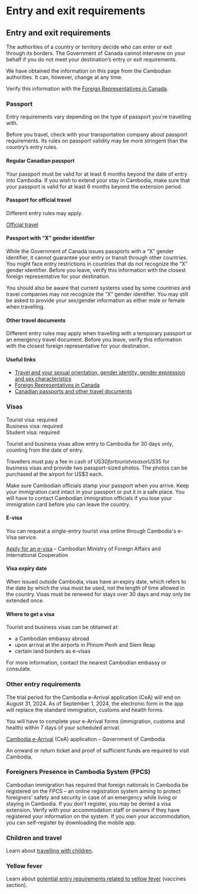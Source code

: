 # Entry and exit requirements

## Entry and exit requirements

The authorities of a country or territory decide who can enter or exit through its borders. The Government of Canada cannot intervene on your behalf if you do not meet your destination’s entry or exit requirements.

We have obtained the information on this page from the Cambodian authorities. It can, however, change at any time.

Verify this information with the [Foreign Representatives in Canada](https://www.international.gc.ca/protocol-protocole/reps.aspx?lang=eng).

### Passport

Entry requirements vary depending on the type of passport you're travelling with.

Before you travel, check with your transportation company about passport requirements. Its rules on passport validity may be more stringent than the country’s entry rules.

#### Regular Canadian passport

Your passport must be valid for at least 6 months beyond the date of entry into Cambodia. If you wish to extend your stay in Cambodia, make sure that your passport is valid for at least 6 months beyond the extension period.

#### Passport for official travel

Different entry rules may apply.

[Official travel](https://www.canada.ca/en/immigration-refugees-citizenship/services/canadian-passports/official-travel.html)

#### Passport with “X” gender identifier

While the Government of Canada issues passports with a “X” gender identifier, it cannot guarantee your entry or transit through other countries. You might face entry restrictions in countries that do not recognize the “X” gender identifier. Before you leave, verify this information with the closest foreign representative for your destination.

You should also be aware that current systems used by some countries and travel companies may not recognize the “X” gender identifier. You may still be asked to provide your sex/gender information as either male or female when travelling.

#### Other travel documents

Different entry rules may apply when travelling with a temporary passport or an emergency travel document. Before you leave, verify this information with the closest foreign representative for your destination.

#### Useful links

* [Travel and your sexual orientation, gender identity, gender expression and sex characteristics](https://travel.gc.ca/travelling/health-safety/lgbt-travel)
* [Foreign Representatives in Canada](https://www.international.gc.ca/protocol-protocole/reps.aspx?lang=eng)
* [Canadian passports and other travel documents](http://www.canada.ca/passport)

### Visas

Tourist visa: required  
Business visa: required  
Student visa: required

Tourist and business visas allow entry to Cambodia for 30 days only, counting from the date of entry.

Travellers must pay a fee in cash of US$30 for tourist visas or US$35 for business visas and provide two passport-sized photos. The photos can be purchased at the airport for US$3 each.

Make sure Cambodian officials stamp your passport when you arrive. Keep your immigration card intact in your passport or put it in a safe place. You will have to contact Cambodian immigration officials if you lose your immigration card before you can leave the country.

#### E-visa

You can request a single-entry tourist visa online through Cambodia's e-Visa service.

[Apply for an e-visa](https://www.evisa.gov.kh/) – Cambodian Ministry of Foreign Affairs and International Cooperation

#### Visa expiry date

When issued outside Cambodia, visas have an expiry date, which refers to the date by which the visa must be used, not the length of time allowed in the country. Visas must be renewed for stays over 30 days and may only be extended once.

#### Where to get a visa

Tourist and business visas can be obtained at:

* a Cambodian embassy abroad
* upon arrival at the airports in Phnom Penh and Siem Reap
* certain land borders as e-visas

For more information, contact the nearest Cambodian embassy or consulate.

### Other entry requirements

The trial period for the Cambodia e-Arrival application (CeA) will end on August 31, 2024. As of September 1, 2024, the electronic form in the app will replace the standard immigration, customs and health forms.

You will have to complete your e-Arrival forms (immigration, customs and health) within 7 days of your scheduled arrival.

[Cambodia e-Arrival](https://arrival.gov.kh/) (CeA) application – Government of Cambodia

An onward or return ticket and proof of sufficient funds are required to visit Cambodia.

### Foreigners Presence in Cambodia System (FPCS)

Cambodian immigration has required that foreign nationals in Cambodia be registered on the FPCS – an online registration system aiming to protect foreigners' safety and security in case of an emergency while living or staying in Cambodia. If you don't register, you may be denied a visa extension. Verify with your accommodation staff or owners if they have registered your information on the system. If you own your accommodation, you can self-register by downloading the mobile app.

### Children and travel

Learn about [travelling with children](http://travel.gc.ca/travelling/children).

### Yellow fever

Learn about [potential entry requirements related to yellow fever](#health) (vaccines section).